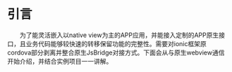 # 引言
&emsp;&emsp;为了能灵活嵌入以native view为主的APP应用，并能接入定制的APP原生接口，且业务代码能够较快速的转移保留功能的完整性。需要对ionic框架原cordova部分剥离并整合原生JsBridge对接方式。下面会从与原生webview通信开始介绍，并结合实例项目一一讲解。  